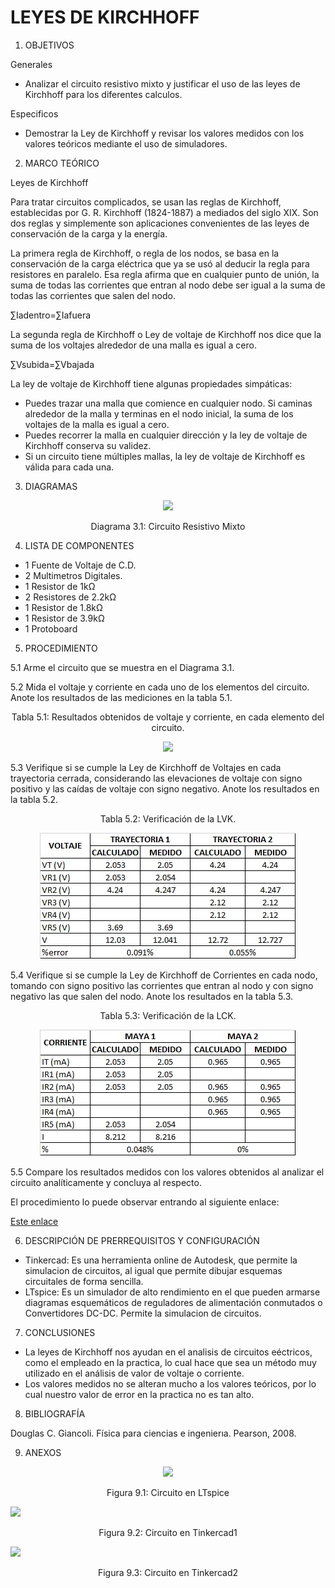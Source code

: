 # LEYES DE KIRCHHOFF

1. OBJETIVOS

Generales

* Analizar el circuito resistivo mixto y justificar el uso de las leyes de Kirchhoff para los diferentes calculos. 

Especificos

* Demostrar la Ley de Kirchhoff  y revisar los valores medidos con los valores teóricos mediante el uso de simuladores. 


2. MARCO TEÓRICO 

Leyes de Kirchhoff

Para tratar circuitos complicados, se usan las reglas de Kirchhoff, establecidas por G. R. Kirchhoff (1824-1887) a mediados del siglo XIX. Son dos reglas y simplemente son aplicaciones convenientes de las leyes de conservación de la carga y la energía.

La primera regla de Kirchhoff, o regla de los nodos, se basa en la conservación de la carga eléctrica que ya se usó al deducir la regla para resistores en paralelo. Esa regla afirma que en cualquier punto de unión, la suma de todas las corrientes que entran al nodo debe ser igual a la suma de todas las corrientes que salen del nodo.

∑Iadentro=∑Iafuera

La segunda regla de Kirchhoff o Ley de voltaje de Kirchhoff nos dice que la suma de los voltajes alrededor de una malla es igual a cero.

∑Vsubida=∑Vbajada

La ley de voltaje de Kirchhoff tiene algunas propiedades simpáticas:

* Puedes trazar una malla que comience en cualquier nodo. Si caminas alrededor de la malla y terminas en el nodo inicial, la suma de los voltajes de la malla es igual a cero.
* Puedes recorrer la malla en cualquier dirección y la ley de voltaje de Kirchhoff conserva su validez.
* Si un circuito tiene múltiples mallas, la ley de voltaje de Kirchhoff es válida para cada una.

3. DIAGRAMAS

<p align="center">
  <img src="https://github.com/Dillanj2/Informe1/blob/main/Im%C3%A1genes/Circuito%20Resistivo%20Mixto.png">
</p>
<p align="center">
  Diagrama 3.1: Circuito Resistivo Mixto
</p>

4. LISTA DE COMPONENTES

* 1 Fuente de Voltaje de C.D.
* 2 Multimetros Digitales.
* 1 Resistor de 1kΩ
* 2 Resistores de 2.2kΩ
* 1 Resistor de 1.8kΩ
* 1 Resistor de 3.9kΩ
* 1 Protoboard

5. PROCEDIMIENTO

5.1 Arme el circuito que se muestra en el Diagrama 3.1.

5.2 Mida el voltaje y corriente en cada uno de los elementos del circuito. Anote los resultados de las mediciones en la tabla 5.1.

<p align="center">
  Tabla 5.1: Resultados obtenidos de voltaje y corriente, en cada elemento del circuito.
</p>
<p align="center">
  <img src="https://github.com/Dillanj2/Informe1/blob/main/Im%C3%A1genes/Resultados%20obtenidos%20de%20voltaje%20y%20corriente%2C%20en%20cada%20elemento%20del%20circuito..jpeg">
</p>

5.3 Verifique si se cumple la Ley de Kirchhoff de Voltajes en cada trayectoria cerrada, considerando las elevaciones de voltaje con signo positivo y las caídas de voltaje con signo negativo. Anote los resultados en la tabla 5.2.

<p align="center">
  Tabla 5.2: Verificación de la LVK.
</p>
<p align="center">
  <img src="https://github.com/Dillanj2/Informe1/blob/main/Im%C3%A1genes/Verificaci%C3%B3n%20de%20la%20LVK..jpeg">
</p>

5.4 Verifique si se cumple la Ley de Kirchhoff de Corrientes en cada nodo, tomando con signo positivo las corrientes que entran al nodo y con signo negativo las que salen del nodo. Anote los resultados en la tabla 5.3.

<p align="center">
  Tabla 5.3: Verificación de la LCK.
</p>
<p align="center">
  <img src="https://github.com/Dillanj2/Informe1/blob/main/Im%C3%A1genes/Verificaci%C3%B3n%20de%20la%20LCK..jpeg">
</p>

5.5 Compare los resultados medidos con los valores obtenidos al analizar el circuito analíticamente y concluya al respecto.

El procedimiento lo puede observar entrando al siguiente enlace:

<p><a href="https://github.com/Dillanj2/Informe1/blob/main/C%C3%B3digo%20Fuente/Procedimiento_de_Laboratorio.pdf" target="_blank">Este enlace</a>

6. DESCRIPCIÓN DE PRERREQUISITOS Y CONFIGURACIÓN

* Tinkercad: Es una herramienta online de Autodesk, que permite la simulacion de circuitos, al igual que permite dibujar esquemas circuitales de forma sencilla.
* LTspice: Es un simulador de alto rendimiento en el que pueden armarse diagramas esquemáticos de reguladores de alimentación conmutados o Convertidores DC-DC. Permite la simulacion de circuitos.

7. CONCLUSIONES

* La leyes de Kirchhoff nos ayudan en el analisis de circuitos eéctricos, como el empleado en la practica, lo cual hace que sea un método muy utilizado en el análisis de valor de voltaje o corriente.
* Los valores medidos no se alteran mucho a los valores teóricos, por lo cual nuestro valor de error en la practica no es tan alto.

8. BIBLIOGRAFÍA

Douglas C. Giancoli. Física  para  ciencias  e  ingenierıa. Pearson, 2008.

9. ANEXOS

<p align="center">
  <img src="https://github.com/Dillanj2/Informe1/blob/main/Im%C3%A1genes/Circuito%20en%20LTspice.jpeg">
</p>
<p align="center">
  Figura 9.1: Circuito en LTspice
</p

<p align="center">
  <img src="https://github.com/Dillanj2/Informe1/blob/main/Im%C3%A1genes/Circuito%20en%20Tinkercad1.jpeg">
</p>
<p align="center">
  Figura 9.2: Circuito en Tinkercad1
</p

<p align="center">
  <img src="https://github.com/Dillanj2/Informe1/blob/main/Im%C3%A1genes/Circuito%20en%20Tinkercad2.jpeg">
</p>
<p align="center">
  Figura 9.3: Circuito en Tinkercad2
</p

